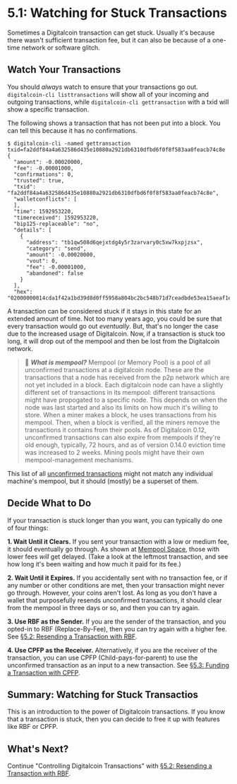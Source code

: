 # 5.1: Watching for Stuck Transactions

Sometimes a Digitalcoin transaction can get stuck. Usually it's because there wasn't sufficient transaction fee, but it can also be because of a one-time network or software glitch.

## Watch Your Transactions

You should _always_ watch to ensure that your transactions go out. `digitalcoin-cli listtransactions` will show all of your incoming and outgoing transactions, while `digitalcoin-cli gettransaction` with a txid will show a specific transaction. 

The following shows a transaction that has not been put into a block. You can tell this because it has no confirmations. 
```
$ digitalcoin-cli -named gettransaction txid=fa2ddf84a4a632586d435e10880a2921db6310dfbd6f0f8f583aa0feacb74c8e
{
  "amount": -0.00020000,
  "fee": -0.00001000,
  "confirmations": 0,
  "trusted": true,
  "txid": "fa2ddf84a4a632586d435e10880a2921db6310dfbd6f0f8f583aa0feacb74c8e",
  "walletconflicts": [
  ],
  "time": 1592953220,
  "timereceived": 1592953220,
  "bip125-replaceable": "no",
  "details": [
    {
      "address": "tb1qw508d6qejxtdg4y5r3zarvary0c5xw7kxpjzsx",
      "category": "send",
      "amount": -0.00020000,
      "vout": 0,
      "fee": -0.00001000,
      "abandoned": false
    }
  ],
  "hex": "02000000014cda1f42a1bd39d8d0ff5958a804bc2bc548b71d7ceadbde53ea15aeaf1e2691000000006a473044022016a7a9f045a0f6a52129f48adb7da35c2f54a0741d6614e9d55b8a3bc3e1490a0220391e9085a3697bc790e94bb924d5310e16f23489d9c600864a32674e871f523c01210278608b54b8fb0d8379d3823d31f03a7c6ab0adffb07dd3811819fdfc34f8c132ffffffff02204e000000000000160014751e76e8199196d454941c45d1b3a323f1433bd6e8030000000000001600146c45d3afa8762086c4bd76d8a71ac7c976e1919600000000"
```
A transaction can be considered stuck if it stays in this state for an extended amount of time. Not too many years ago, you could be sure that every transaction would go out _eventually_. But, that's no longer the case due to the increased usage of Digitalcoin. Now, if a transaction is stuck too long, it will drop out of the mempool and then be lost from the Digitalcoin network.

> :book: ***What is mempool?*** Mempool (or Memory Pool) is a pool of all unconfirmed transactions at a digitalcoin node. These are the transactions that a node has received from the p2p network which are not yet included in a block. Each digitalcoin node can have a slightly different set of transactions in its mempool: different transactions might have propogated to a specific node. This depends on when the node was last started and also its limits on how much it's willing to store. When a miner makes a block, he uses transactions from his mempool. Then, when a block is verified, all the miners remove the transactions it contains from their pools. As of Digitalcoin 0.12, unconfirmed transactions can also expire from mempools if they're old enough, typically, 72 hours, and as of version 0.14.0 eviction time was increased to 2 weeks. Mining pools might have their own mempool-management mechanisms.

This list of all [unconfirmed transactions](https://blockchain.info/unconfirmed-transactions) might not match any individual machine's mempool, but it should (mostly) be a superset of them.

## Decide What to Do

If your transaction is stuck longer than you want, you can typically do one of four things:

**1. Wait Until it Clears.** If you sent your transaction with a low or medium fee, it should eventually go through. As shown at [Mempool Space](https://mempool.space), those with lower fees _will_ get delayed. (Take a look at the leftmost transaction, and see how long it's been waiting and how much it paid for its fee.)

**2. Wait Until it Expires.** If you accidentally sent with no transaction fee, or if any number or other conditions are met, then your transaction might never go through. However, your coins aren't lost. As long as you don't have a wallet that purposefully resends unconfirmed transactions, it should clear from the mempool in three days or so, and then you can try again.

**3. Use RBF as the Sender.** If you are the sender of the transaction, and you opted-in to RBF (Replace-By-Fee), then you can try again with a higher fee. See [§5.2: Resending a Transaction with RBF](05_2_Resending_a_Transaction_with_RBF.md).

**4. Use CPFP as the Receiver.** Alternatively, if you are the receiver of the transaction, you can use CPFP (Child-pays-for-parent) to use the unconfirmed transaction as an input to a new transaction. See [§5.3: Funding a Transaction with CPFP](05_3_Funding_a_Transaction_with_CPFP.md).

## Summary: Watching for Stuck Transactios

This is an introduction to the power of Digitalcoin transactions. If you know that a transaction is stuck, then you can decide to free it up with features like RBF or CPFP.

## What's Next?

Continue "Controlling Digitalcoin Transactions" with [§5.2: Resending a Transaction with RBF](05_2_Resending_a_Transaction_with_RBF.md).  
